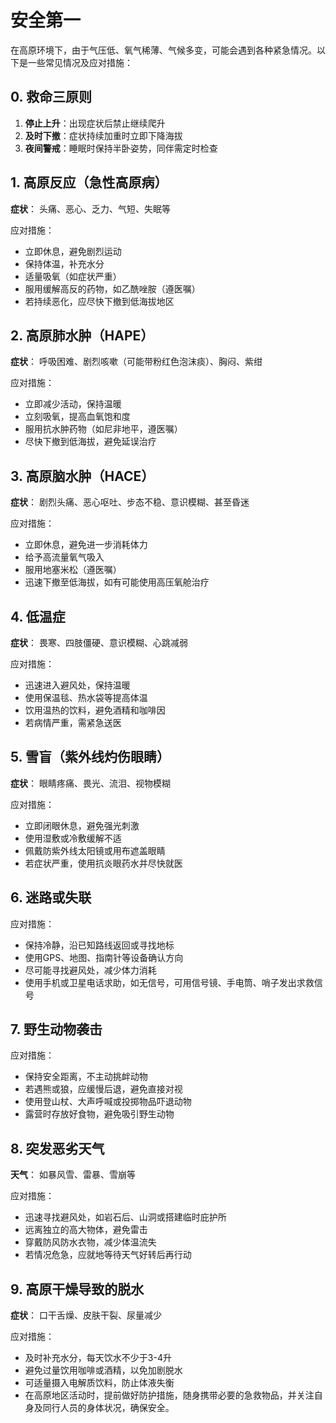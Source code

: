 # 安全第一

在高原环境下，由于气压低、氧气稀薄、气候多变，可能会遇到各种紧急情况。以下是一些常见情况及应对措施：

## 0. 救命三原则

1. **停止上升**：出现症状后禁止继续爬升
2. **及时下撤**：症状持续加重时立即下降海拔
3. **夜间警戒**：睡眠时保持半卧姿势，同伴需定时检查

## 1. 高原反应（急性高原病）

**症状**： 头痛、恶心、乏力、气短、失眠等

应对措施：

- 立即休息，避免剧烈运动
- 保持体温，补充水分
- 适量吸氧（如症状严重）
- 服用缓解高反的药物，如乙酰唑胺（遵医嘱）
- 若持续恶化，应尽快下撤到低海拔地区

## 2. 高原肺水肿（HAPE）

**症状**： 呼吸困难、剧烈咳嗽（可能带粉红色泡沫痰）、胸闷、紫绀

应对措施：

- 立即减少活动，保持温暖
- 立刻吸氧，提高血氧饱和度
- 服用抗水肿药物（如尼非地平，遵医嘱）
- 尽快下撤到低海拔，避免延误治疗

## 3. 高原脑水肿（HACE）

**症状**： 剧烈头痛、恶心呕吐、步态不稳、意识模糊、甚至昏迷

应对措施：

- 立即休息，避免进一步消耗体力
- 给予高流量氧气吸入
- 服用地塞米松（遵医嘱）
- 迅速下撤至低海拔，如有可能使用高压氧舱治疗

## 4. 低温症

**症状**： 畏寒、四肢僵硬、意识模糊、心跳减弱

应对措施：

- 迅速进入避风处，保持温暖
- 使用保温毯、热水袋等提高体温
- 饮用温热的饮料，避免酒精和咖啡因
- 若病情严重，需紧急送医

## 5. 雪盲（紫外线灼伤眼睛）

**症状**： 眼睛疼痛、畏光、流泪、视物模糊

应对措施：

- 立即闭眼休息，避免强光刺激
- 使用湿敷或冷敷缓解不适
- 佩戴防紫外线太阳镜或用布遮盖眼睛
- 若症状严重，使用抗炎眼药水并尽快就医

## 6. 迷路或失联

应对措施：

- 保持冷静，沿已知路线返回或寻找地标
- 使用GPS、地图、指南针等设备确认方向
- 尽可能寻找避风处，减少体力消耗
- 使用手机或卫星电话求助，如无信号，可用信号镜、手电筒、哨子发出求救信号

## 7. 野生动物袭击

应对措施：

- 保持安全距离，不主动挑衅动物
- 若遇熊或狼，应缓慢后退，避免直接对视
- 使用登山杖、大声呼喊或投掷物品吓退动物
- 露营时存放好食物，避免吸引野生动物

## 8. 突发恶劣天气

**天气**： 如暴风雪、雷暴、雪崩等

应对措施：

- 迅速寻找避风处，如岩石后、山洞或搭建临时庇护所
- 远离独立的高大物体，避免雷击
- 穿戴防风防水衣物，减少体温流失
- 若情况危急，应就地等待天气好转后再行动

## 9. 高原干燥导致的脱水

**症状**： 口干舌燥、皮肤干裂、尿量减少

应对措施：

- 及时补充水分，每天饮水不少于3-4升
- 避免过量饮用咖啡或酒精，以免加剧脱水
- 可适量摄入电解质饮料，防止体液失衡
- 在高原地区活动时，提前做好防护措施，随身携带必要的急救物品，并关注自身及同行人员的身体状况，确保安全。
